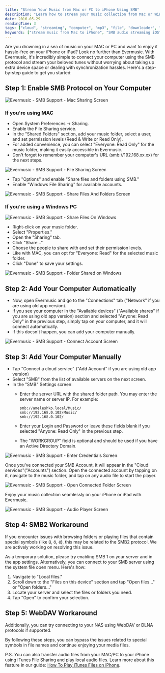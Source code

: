 ```yaml
---
title: "Stream Your Music from Mac or PC to iPhone Using SMB"
description: "Learn how to stream your music collection from Mac or Windows PC to your iPhone or iPad using Evermusic and the SMB protocol. A simple step-by-step guide to connect and enjoy audio without syncing."
date: 2016-05-29
readingTime: 3
tags: ["cloud", "streaming", "computer", "mp3", "file", "downloader", "manager", "pc", "mac", "sharing", "windows", "smb"]
keywords: ["stream music from Mac to iPhone", "SMB audio streaming iOS", "Evermusic SMB setup", "connect PC music iPhone", "Mac music share iOS", "SMB Windows file streaming", "Evermusic PC folder access"]
---
```


Are you drowning in a sea of music on your MAC or PC and want to enjoy it hassle-free on your iPhone or iPad? Look no further than Evermusic. With Evermusic, it's incredibly simple to connect your computer using the SMB protocol and stream your beloved tunes without worrying about taking up extra device space or dealing with synchronization hassles. Here's a step-by-step guide to get you started:

## Step 1: Enable SMB Protocol on Your Computer

![Evermusic - SMB Support - Mac Sharing Screen](21260c_4c8f67e6cad0498080909244213f84af~mv2.png)

### If you're using MAC

- Open System Preferences -> Sharing.
- Enable the File Sharing service.
- In the "Shared Folders" section, add your music folder, select a user, and set permission levels (Read & Write or Read Only).
- For added convenience, you can select "Everyone: Read Only" for the music folder, making it easily accessible in Evermusic.
- Don't forget to remember your computer's URL (smb://192.168.xx.xx) for the next steps.

![Evermusic - SMB Support - File Sharing Screen](21260c_32c05fd0930a4ec28256afe40c0ba8a5~mv2.png)

- Tap "Options" and enable "Share files and folders using SMB."
- Enable "Windows File Sharing" for available accounts.

![Evermusic - SMB Support - Share Files And Folders Screen](21260c_26acaa067aae40788465c1698b0458dc~mv2.png)

### If you're using a Windows PC

![Evermusic - SMB Support - Share Files On Windows](21260c_c503c5d0d1f44daeb14d5a4cadfe9ac2~mv2.png)

- Right-click on your music folder.
- Select "Properties."
- Open the "Sharing" tab.
- Click "Share…"
- Choose the people to share with and set their permission levels.
- Like with MAC, you can opt for "Everyone: Read" for the selected music folder.
- Click "Done" to save your settings.

![Evermusic - SMB Support - Folder Shared on Windows](21260c_350e2dca694b41bcade8f455acc4e481~mv2.png)

## Step 2: Add Your Computer Automatically

- Now, open Evermusic and go to the "Connections" tab ("Network" if you are using old app version).
- If you see your computer in the "Available devices" ("Available shares" if you are using old app version) section and selected "Anyone: Read Only" in the previous step, simply tap on your computer, and it will connect automatically.
- If this doesn't happen, you can add your computer manually.

![Evermusic - SMB Support - Connect Account Screen](21260c_b1a1b89d7756458c952957fc2dd05582~mv2.jpg)

## Step 3: Add Your Computer Manually

- Tap "Connect a cloud service" ("Add Account" if you are using old app version)
- Select "SMB" from the list of available servers on the next screen.
- In the "SMB" Settings screen:
  - Enter the server URL with the shared folder path. You may enter the server name or server IP. For example:
  
    ```
    smb://ameleshko.local/Music/
    smb://192.168.0.102/Music/
    smb://192.168.0.102/
    ```
  
  - Enter your Login and Password or leave these fields blank if you selected "Anyone: Read Only" in the previous step.
  - The "WORKGROUP" field is optional and should be used if you have an Active Directory Domain.

![Evermusic - SMB Support - Enter Credentials Screen](21260c_9e043c2fa28d4932a7e7fb7e01df6923~mv2.jpg)

Once you've connected your SMB Account, it will appear in the "Cloud services"("Accounts") section. Open the connected account by tapping on it, navigate to the music folder, and tap on any audio file to start the player.

![Evermusic - SMB Support - Open Connected Folder Screen](21260c_d517e0d9a8ae4d5d973f0b42e396dc71~mv2.jpg)

Enjoy your music collection seamlessly on your iPhone or iPad with Evermusic.

![Evermusic - SMB Support - Audio Player Screen](21260c_fa2058e0ed9d48e0921b7229e5747f02~mv2.jpg)

## Step 4: SMB2 Workaround

If you encounter issues with browsing folders or playing files that contain special symbols (like ü, ö, é), this may be related to the SMB2 protocol. We are actively working on resolving this issue.

As a temporary solution, please try enabling SMB 1 on your server and in the app settings. Alternatively, you can connect to your SMB server using the system file open menu. Here's how:

1. Navigate to "Local files."
2. Scroll down to the "Files on this device" section and tap "Open files..." or "Open folders..."
3. Locate your server and select the files or folders you need.
4. Tap "Open" to confirm your selection.

## Step 5: WebDAV Workaround

Additionally, you can try connecting to your NAS using WebDAV or DLNA protocols if supported.

By following these steps, you can bypass the issues related to special symbols in file names and continue enjoying your media files.

P.S. You can also transfer audio files from your MAC/PC to your iPhone using iTunes File Sharing and play local audio files. Learn more about this feature in our guide: [How To Play iTunes Files on iPhone](https://www.everappz.com/post/how-to-play-local-itunes-files-on-my-iphone).